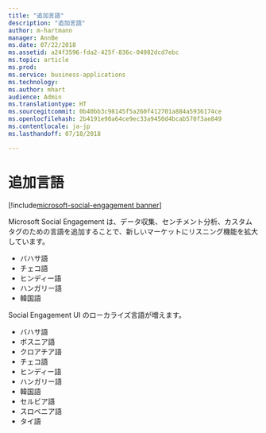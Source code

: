 ```yaml
---
title: "追加言語"
description: "追加言語"
author: m-hartmann
manager: AnnBe
ms.date: 07/22/2018
ms.assetid: a24f3596-fda2-425f-836c-04982dcd7ebc
ms.topic: article
ms.prod: 
ms.service: business-applications
ms.technology: 
ms.author: mhart
audience: Admin
ms.translationtype: HT
ms.sourcegitcommit: 0b40bb3c98145f5a260f412701a884a5936174ce
ms.openlocfilehash: 2b4191e90a64ce9ec33a9450d4bcab570f3ae849
ms.contentlocale: ja-jp
ms.lasthandoff: 07/18/2018

---
```


#  <a name="additional-languages"></a>追加言語

[!include[microsoft-social-engagement banner](../includes/microsoft-social-engagement.md)]



Microsoft Social Engagement は、データ収集、センチメント分析、カスタム タグのための言語を追加することで、新しいマーケットにリスニング機能を拡大しています。 

- バハサ語
- チェコ語
- ヒンディー語
- ハンガリー語 
- 韓国語 

Social Engagement UI のローカライズ言語が増えます。

- バハサ語
- ボスニア語
- クロアチア語
- チェコ語
- ヒンディー語
- ハンガリー語 
- 韓国語 
- セルビア語
- スロベニア語
- タイ語

